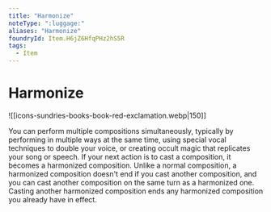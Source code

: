 ```yaml
---
title: "Harmonize"
noteType: ":luggage:"
aliases: "Harmonize"
foundryId: Item.H6jZ6HfqPHz2hS5R
tags:
  - Item
---
```


# Harmonize
![[icons-sundries-books-book-red-exclamation.webp|150]]

You can perform multiple compositions simultaneously, typically by performing in multiple ways at the same time, using special vocal techniques to double your voice, or creating occult magic that replicates your song or speech. If your next action is to cast a composition, it becomes a harmonized composition. Unlike a normal composition, a harmonized composition doesn't end if you cast another composition, and you can cast another composition on the same turn as a harmonized one. Casting another harmonized composition ends any harmonized composition you already have in effect.
